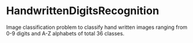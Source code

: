 # HandwrittenDigitsRecognition
Image classification problem to classify hand written images ranging from 0-9 digits and A-Z alphabets of total 36 classes.
